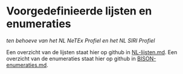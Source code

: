 # Voorgedefinieerde lijsten en enumeraties

*ten behoeve van het NL NeTEx Profiel en het NL SIRI Profiel*

Een overzicht van de lijsten staat hier op github in [NL-lijsten.md](http://github.com/BISONNL/predefined/xml/NL-lijsten.md).
Een overzicht van de enumeraties staat hier op github in [BISON-enumeraties.md](http://github.com/BISONNL/predefined/xml/BISON-enumeraties.md).
